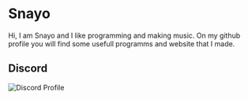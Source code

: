 # Snayo
Hi, I am Snayo and I like programming and making music. On my github profile you will find some usefull programms and website that I made.

## Discord
![Discord Profile](https://www.discord.com/users/807689797828608070)
